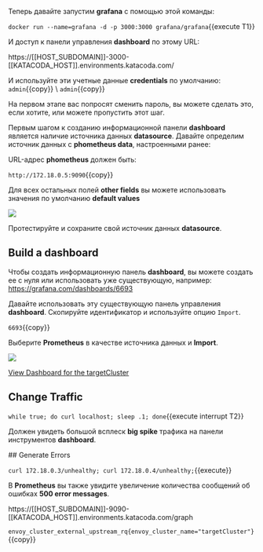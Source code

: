 Теперь давайте запустим **grafana** с помощью этой команды:

`docker run --name=grafana -d -p 3000:3000 grafana/grafana`{{execute T1}}

И доступ к панели управления **dashboard** по этому URL:

https://[[HOST_SUBDOMAIN]]-3000-[[KATACODA_HOST]].environments.katacoda.com/

И используйте эти учетные данные **credentials** по умолчанию:
`admin`{{copy}} \ `admin`{{copy}}

На первом этапе вас попросят сменить пароль, вы можете сделать это, если хотите, или можете пропустить этот шаг.

Первым шагом к созданию информационной панели **dashboard** является наличие источника данных **datasource**. 
Давайте определим источник данных с **phometheus data**, настроенными ранее:

URL-адрес **phometheus** должен быть:

`http://172.18.0.5:9090`{{copy}}

Для всех остальных полей **other fields** вы можете использовать значения по умолчанию **default values**

![](/envoyproxy/scenarios/implementing-metrics-tracing/assets/prometheus-data-source.png)

Протестируйте и сохраните свой источник данных **datasource**.

## Build a dashboard

Чтобы создать информационную панель **dashboard**, вы можете создать ее с нуля или использовать уже существующую, например:
https://grafana.com/dashboards/6693

Давайте использовать эту существующую панель управления **dashboard**. Скопируйте идентификатор и используйте опцию `Import`.

`6693`{{copy}}

Выберите **Prometheus**  в качестве источника данных и **Import**.

![](/envoyproxy/scenarios/implementing-metrics-tracing/assets/import.png)

[View Dashboard for the targetCluster](https://[[HOST_SUBDOMAIN]]-3000-[[KATACODA_HOST]].environments.katacoda.com/d/000000003/envoy-proxy?refresh=5s&orgId=1&var-cluster=targetCluster&var-hosts=All)

## Change Traffic

`while true; do curl localhost; sleep .1; done`{{execute interrupt T2}}

Должен увидеть большой всплеск **big spike** трафика на панели инструментов **dashboard**.

## Generate Errors

`curl 172.18.0.3/unhealthy; curl 172.18.0.4/unhealthy;`{{execute}}

В **Prometheus** вы также увидите увеличение количества сообщений об ошибках **500 error messages**.

https://[[HOST_SUBDOMAIN]]-9090-[[KATACODA_HOST]].environments.katacoda.com/graph

`envoy_cluster_external_upstream_rq{envoy_cluster_name="targetCluster"}`{{copy}}
